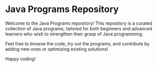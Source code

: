 # Java Programs Repository
Welcome to the Java Programs repository! This repository is a curated collection of Java programs, tailored for both beginners and advanced learners who wish to strengthen their grasp of Java programming.

Feel free to browse the code, try out the programs, and contribute by adding new ones or optimizing existing solutions!

Happy coding!
